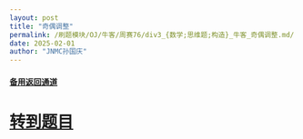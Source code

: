 ```yaml
---
layout: post
title: "奇偶调整"
permalink: /刷题模块/OJ/牛客/周赛76/div3_{数学;思维题;构造}_牛客_奇偶调整.md/
date: 2025-02-01
author: "JNMC孙国庆"
---
```


#### [备用返回通道](../../README.md)
# [转到题目](https://ac.nowcoder.com/acm/contest/99990/D)